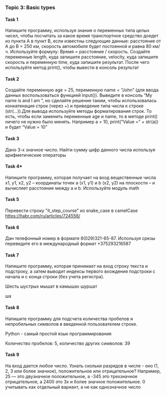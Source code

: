 ### Topic 3: Basic types

#### Task 1
Напишите программу, используя знания о переменных типа целых чисел, чтобы 
посчитать за какое время транспортное средство доедет из пункта А в пункт В, если известны 
следующие данные: расстояние от А до В = 250 км, скорость автомобиля будет постоянной и 
равна 80 км/ч. Используйте формулу: Время = расстояние / скорость. Создайте переменные length,
куда запишите расстояние, velocity, куда запишите скорость и переменную time, куда запишите 
результат. После чего используйте метод print(), чтобы вывести в консоль результат

#### Task 2
Создайте переменную age = 25, переменную name = “John” (для ввода данных 
воспользоваться функцией input()). Выведите в консоль “My name is <name> and I am <age>”, но
сделайте решение таким, чтобы использовалась конкатенация строк (через +) и приведение типа 
числа к строке (str(...)).Для вывода используйте методы форматирования строк. То есть, чтобы 
если заменить переменные age и name, то в методе print() ничего не нужно было менять. Например 
a = 10, print(“Value =” + str(a)) и будет “Value = 10”

#### Task 3
Дано 3-х значное число. Найти сумму цифр данного числа используя арифметические 
операторы

#### Task 4*
Напишите программу, которая получает на вход вещественные числа x1, y1, х2, y2 – координаты точек a (x1, y1) и b (х2, y2) на плоскости – и вычисляет расстояние между a и b.
Используйте модуль math

#### Task 5
Перевести строку "it_step_course" из snake_case в camelCase
https://habr.com/ru/articles/724556/

#### Task 6
Дан телефонный номер в формате 8(029)321-65-87.
Используя срезы переведите его в международный формат +375293216587

#### Task 7
Напишите программу, которая принимает на вход строку текста и подстроку,
а затем выводит индексы первого вхождения подстроки с начала и с конца строки (без учета регистра).

Шесть шустрых мышат в камышах шуршат

ша

#### Task 8
Напишите программу для подсчета количества пробелов и непробельных символов в введенной пользователем строке.

Python - самый простой язык программирования

Количество пробелов: 5, количество других символов: 39

#### Task 9
На вход дается любое число. Узнать скольки разрядов в числе - оно (1, 2, 3 или более значное), положительное или отрицательное? Например, 25 — это двузначное положительное, а -345 это трехзначное отрицательное, а 2400 это 3х и более значное положительное. 0 учитывать как отдельный вариант, а не как однозначное число